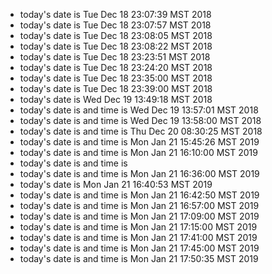 * today's date is Tue Dec 18 23:07:39 MST 2018
* today's date is Tue Dec 18 23:07:57 MST 2018
* today's date is Tue Dec 18 23:08:05 MST 2018
* today's date is Tue Dec 18 23:08:22 MST 2018
* today's date is Tue Dec 18 23:23:51 MST 2018
* today's date is Tue Dec 18 23:24:20 MST 2018
* today's date is Tue Dec 18 23:35:00 MST 2018
* today's date is Tue Dec 18 23:39:00 MST 2018
* today's date is Wed Dec 19 13:49:18 MST 2018
* today's date is and time is Wed Dec 19 13:57:01 MST 2018
* today's date is and time is Wed Dec 19 13:58:00 MST 2018
* today's date is and time is Thu Dec 20 08:30:25 MST 2018
* today's date is and time is Mon Jan 21 15:45:26 MST 2019
* today's date is and time is Mon Jan 21 16:10:00 MST 2019
* today's date is and time is 
* today's date is and time is Mon Jan 21 16:36:00 MST 2019
* today's date is Mon Jan 21 16:40:53 MST 2019
* today's date is and time is Mon Jan 21 16:42:50 MST 2019
* today's date is and time is Mon Jan 21 16:57:00 MST 2019
* today's date is and time is Mon Jan 21 17:09:00 MST 2019
* today's date is and time is Mon Jan 21 17:15:00 MST 2019
* today's date is and time is Mon Jan 21 17:41:00 MST 2019
* today's date is and time is Mon Jan 21 17:45:00 MST 2019
* today's date is and time is Mon Jan 21 17:50:35 MST 2019
